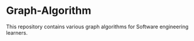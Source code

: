 # Graph-Algorithm 
This repository contains various graph algorithms for Software engineering learners. 
